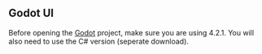## Godot UI
Before opening the [Godot](https://godotengine.org/) project, make sure you are using 4.2.1. You will also need to use the C# version (seperate download).
